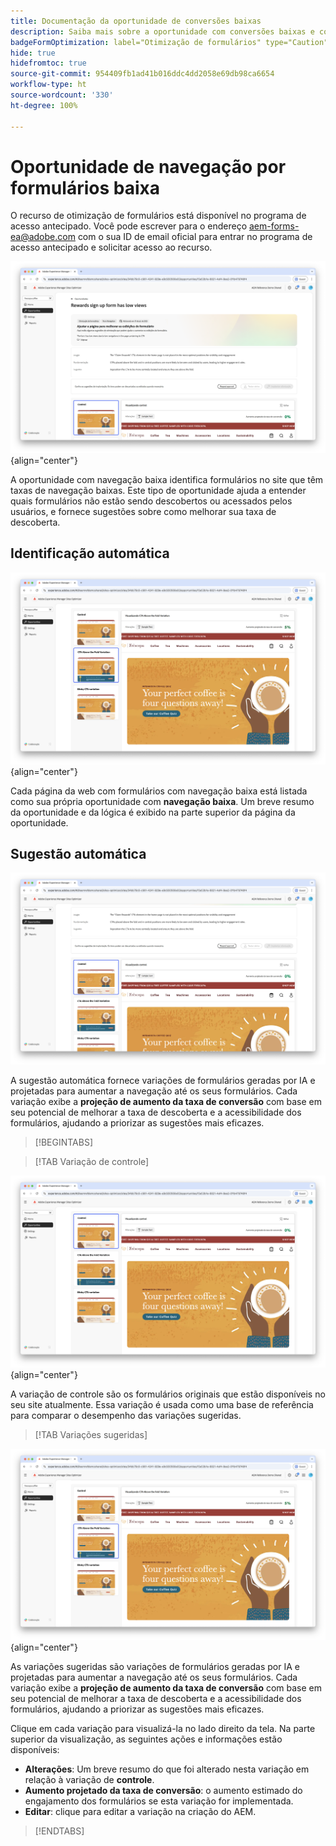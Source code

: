 ```yaml
---
title: Documentação da oportunidade de conversões baixas
description: Saiba mais sobre a oportunidade com conversões baixas e como usá-la para melhorar o engajamento dos formulários no seu site.
badgeFormOptimization: label="Otimização de formulários" type="Caution" url="../../opportunity-types/form-optimization.md" tooltip="Otimização de formulários"
hide: true
hidefromtoc: true
source-git-commit: 954409fb1ad41b016ddc4dd2058e69db98ca6654
workflow-type: ht
source-wordcount: '330'
ht-degree: 100%

---
```



# Oportunidade de navegação por formulários baixa

<span class="preview"> O recurso de otimização de formulários está disponível no programa de acesso antecipado. Você pode escrever para o endereço aem-forms-ea@adobe.com com o sua ID de email oficial para entrar no programa de acesso antecipado e solicitar acesso ao recurso. </span>

![Oportunidade com navegação baixa](./assets/low-navigation/hero.png){align="center"}

A oportunidade com navegação baixa identifica formulários no site que têm taxas de navegação baixas. Este tipo de oportunidade ajuda a entender quais formulários não estão sendo descobertos ou acessados pelos usuários, e fornece sugestões sobre como melhorar sua taxa de descoberta.

## Identificação automática

![Identificação automática de navegação baixa](./assets/low-navigation/auto-identify.png){align="center"}

Cada página da web com formulários com navegação baixa está listada como sua própria oportunidade com **navegação baixa**. Um breve resumo da oportunidade e da lógica é exibido na parte superior da página da oportunidade.

## Sugestão automática

![Sugestão automática de navegação baixa](./assets/low-navigation/auto-suggest.png)

A sugestão automática fornece variações de formulários geradas por IA e projetadas para aumentar a navegação até os seus formulários. Cada variação exibe a **projeção de aumento da taxa de conversão** com base em seu potencial de melhorar a taxa de descoberta e a acessibilidade dos formulários, ajudando a priorizar as sugestões mais eficazes.

>[!BEGINTABS]

>[!TAB Variação de controle]

![Variações de controle](./assets/low-navigation/control-variation.png){align="center"}

A variação de controle são os formulários originais que estão disponíveis no seu site atualmente. Essa variação é usada como uma base de referência para comparar o desempenho das variações sugeridas.

>[!TAB Variações sugeridas]

![Variações sugeridas](./assets/low-navigation/suggested-variations.png){align="center"}

As variações sugeridas são variações de formulários geradas por IA e projetadas para aumentar a navegação até os seus formulários. Cada variação exibe a **projeção de aumento da taxa de conversão** com base em seu potencial de melhorar a taxa de descoberta e a acessibilidade dos formulários, ajudando a priorizar as sugestões mais eficazes.

Clique em cada variação para visualizá-la no lado direito da tela. Na parte superior da visualização, as seguintes ações e informações estão disponíveis:

* **Alterações**: Um breve resumo do que foi alterado nesta variação em relação à variação de **controle**.
* **Aumento projetado da taxa de conversão**: o aumento estimado do engajamento dos formulários se esta variação for implementada.
* **Editar**: clique para editar a variação na criação do AEM.

>[!ENDTABS]

<!-- 

## Auto-optimize

[!BADGE Ultimate]{type=Positive tooltip="Ultimate"}

![Auto-optimize low navigation](./assets/low-views/auto-optimize.png){align="center"}

Sites Optimizer Ultimate adds the ability to deploy auto-optimization for the issues found by the low navigation opportunity.

>[!BEGINTABS]

>[!TAB Test multiple]


>[!TAB Publish selected]

{{auto-optimize-deploy-optimization-slack}}

>[!TAB Request approval]

{{auto-optimize-request-approval}}

>[!ENDTABS]

-->
